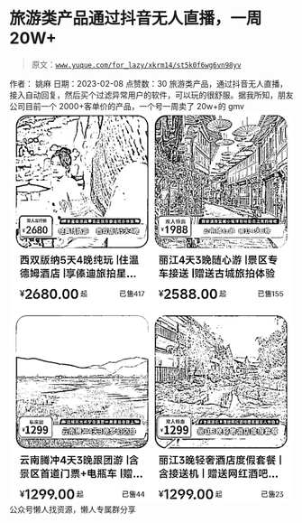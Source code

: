 # 旅游类产品通过抖音无人直播，一周 20W+

> 原文：[`www.yuque.com/for_lazy/xkrm14/st5k0f6wg6vn98yv`](https://www.yuque.com/for_lazy/xkrm14/st5k0f6wg6vn98yv)

<ne-p id="ua95b34eb" data-lake-id="ua95b34eb"><ne-text id="ub5afe76f">作者： 姚麻</ne-text></ne-p> <ne-p id="uca9cffca" data-lake-id="uca9cffca"><ne-text id="u374db761">日期：2023-02-08</ne-text></ne-p> <ne-p id="u753182ba" data-lake-id="u753182ba"><ne-text id="uc592543f">点赞数：</ne-text><ne-text id="u6c71d377" ne-bold="true">30</ne-text></ne-p> <ne-hole id="u13e6387f" data-lake-id="u13e6387f"><ne-card data-card-name="hr" data-card-type="block" id="uCi9k" data-event-boundary="card"><ne-p id="u1cd15c2f" data-lake-id="u1cd15c2f"><ne-text id="u7cca6acf">旅游类产品，通过抖音无人直播，接入自动回复，然后买个过滤异常用户的软件，可以玩的很舒服。据我所知，朋友公司目前一个 2000+客单价的产品，一个号一周卖了 20w+的 gmv</ne-text></ne-p> <ne-p id="ua638a0ab" data-lake-id="ua638a0ab"><ne-card data-card-name="image" data-card-type="inline" id="KThqY" data-event-boundary="card">![](img/10700dae5857b98268628aa8c9c7e48e.png)</ne-card></ne-p> <ne-hole id="u6e03e913" data-lake-id="u6e03e913"><ne-card data-card-name="hr" data-card-type="block" id="xg83l" data-event-boundary="card"><ne-p id="u8cff06cb" data-lake-id="u8cff06cb"><ne-text id="u2fd636c5">公众号懒人找资源，懒人专属群分享</ne-text></ne-p></ne-card></ne-hole></ne-card></ne-hole>